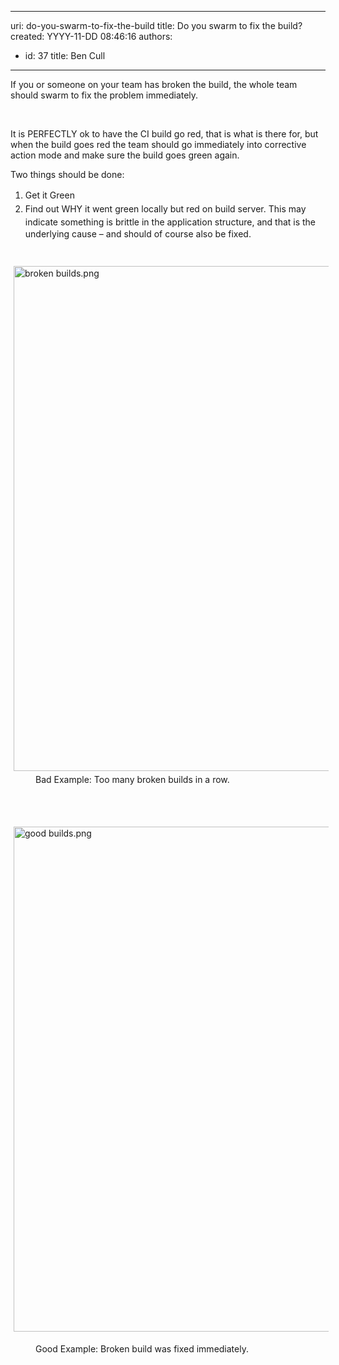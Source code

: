 

---
uri: do-you-swarm-to-fix-the-build
title: Do you swarm to fix the build?
created: YYYY-11-DD 08:46:16
authors:
  - id: 37
    title: Ben Cull
---




<span class='intro'> If you or someone on your team has broken the build, the whole team should swarm to fix the problem immediately. </span>

<p>​</p><p></p><p>It is PERFECTLY ok to have the CI build go red, that is what is there for, but when the build goes red&#160;the team should go immediately into corrective action mode&#160;and make sure the build goes green again.</p><p>Two things should be done&#58;</p><ol><li><span style="line-height&#58;1.6;">Get it Green&#160;</span><br></li><li><span style="line-height&#58;1.6;">Find out WHY it went&#160;green locally but&#160;red on build server.&#160;This may indicate something is brittle in the application structure, and that is the </span><span style="line-height&#58;1.6;">underlying cause – and should of course also be fixed.</span><br></li></ol><div><span style="line-height&#58;20.8px;"><br></span></div><div><span style="line-height&#58;20.8px;"><img src="/PublishingImages/broken%20builds.png" alt="broken builds.png" style="margin&#58;5px;width&#58;808px;" /><br></span></div><dd class="ssw15-rteElement-FigureBad">Bad Example&#58; Too many broken builds in a row.</dd><p class="ssw15-rteElement-P">​<br></p><p class="ssw15-rteElement-P">​​<img src="/PublishingImages/good%20builds.png" alt="good builds.png" style="margin&#58;5px;width&#58;808px;" /><br></p><dd class="ssw15-rteElement-FigureGood">Good Example&#58; Broken build was fixed immediately.</dd><p class="ssw15-rteElement-P">​<br></p>


